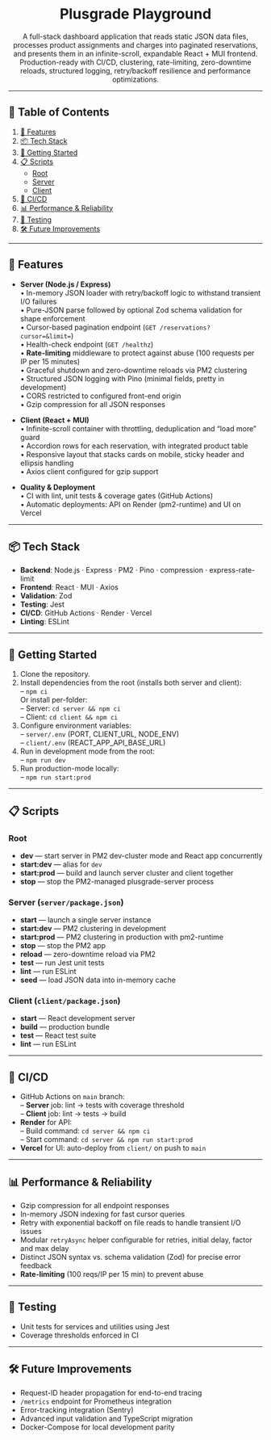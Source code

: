 <div align="center">

# Plusgrade Playground

A full-stack dashboard application that reads static JSON data files, processes product assignments and charges into paginated reservations, and presents them in an infinite-scroll, expandable React + MUI frontend. Production-ready with CI/CD, clustering, rate-limiting, zero-downtime reloads, structured logging, retry/backoff resilience and performance optimizations.

</div>

---

## 📑 Table of Contents

1. [🚀 Features](#-features)  
2. [📦 Tech Stack](#-tech-stack)  
3. [🔧 Getting Started](#-getting-started)  
4. [📋 Scripts](#-scripts)  
   - [Root](#root-scripts)  
   - [Server](#server-serverpackagejson)  
   - [Client](#client-clientpackagejson)  
5. [🔄 CI/CD](#-cicd)  
6. [📊 Performance & Reliability](#-performance--reliability)  
7. [🧪 Testing](#-testing)  
8. [🛠️ Future Improvements](#️-future-improvements)  

---

<div align="left">

## 🚀 Features

- **Server (Node.js / Express)**  
  • In-memory JSON loader with retry/backoff logic to withstand transient I/O failures  
  • Pure-JSON parse followed by optional Zod schema validation for shape enforcement  
  • Cursor-based pagination endpoint (`GET /reservations?cursor=&limit=`)  
  • Health-check endpoint (`GET /healthz`)  
  • **Rate-limiting** middleware to protect against abuse (100 requests per IP per 15 minutes)  
  • Graceful shutdown and zero-downtime reloads via PM2 clustering  
  • Structured JSON logging with Pino (minimal fields, pretty in development)  
  • CORS restricted to configured front-end origin  
  • Gzip compression for all JSON responses  

- **Client (React + MUI)**  
  • Infinite-scroll container with throttling, deduplication and “load more” guard  
  • Accordion rows for each reservation, with integrated product table  
  • Responsive layout that stacks cards on mobile, sticky header and ellipsis handling  
  • Axios client configured for gzip support  

- **Quality & Deployment**  
  • CI with lint, unit tests & coverage gates (GitHub Actions)  
  • Automatic deployments: API on Render (pm2-runtime) and UI on Vercel  

</div>

---

<div align="left">

## 📦 Tech Stack

- **Backend**: Node.js · Express · PM2 · Pino · compression · express-rate-limit  
- **Frontend**: React · MUI · Axios  
- **Validation**: Zod  
- **Testing**: Jest  
- **CI/CD**: GitHub Actions · Render · Vercel  
- **Linting**: ESLint  

</div>

---

<div align="left">

## 🔧 Getting Started

1. Clone the repository.  
2. Install dependencies from the root (installs both server and client):  
   – `npm ci`  
   Or install per-folder:  
   – Server: `cd server && npm ci`  
   – Client: `cd client && npm ci`  
3. Configure environment variables:  
   – `server/.env` (PORT, CLIENT_URL, NODE_ENV)  
   – `client/.env` (REACT_APP_API_BASE_URL)  
4. Run in development mode from the root:  
   – `npm run dev`  
5. Run production-mode locally:  
   – `npm run start:prod`  

</div>

---

<div align="left">

## 📋 Scripts

### Root

- **dev** — start server in PM2 dev-cluster mode and React app concurrently  
- **start:dev** — alias for `dev`  
- **start:prod** — build and launch server cluster and client together  
- **stop** — stop the PM2-managed plusgrade-server process  

### Server (`server/package.json`)

- **start** — launch a single server instance  
- **start:dev** — PM2 clustering in development  
- **start:prod** — PM2 clustering in production with pm2-runtime  
- **stop** — stop the PM2 app  
- **reload** — zero-downtime reload via PM2  
- **test** — run Jest unit tests  
- **lint** — run ESLint  
- **seed** — load JSON data into in-memory cache  

### Client (`client/package.json`)

- **start** — React development server  
- **build** — production bundle  
- **test** — React test suite  
- **lint** — run ESLint  

</div>

---

<div align="left">

## 🔄 CI/CD

- GitHub Actions on `main` branch:  
  – **Server** job: lint → tests with coverage threshold  
  – **Client** job: lint → tests → build  
- **Render** for API:  
  – Build command: `cd server && npm ci`  
  – Start command: `cd server && npm run start:prod`  
- **Vercel** for UI: auto-deploy from `client/` on push to `main`  

</div>

---

<div align="left">

## 📊 Performance & Reliability

- Gzip compression for all endpoint responses  
- In-memory JSON indexing for fast cursor queries  
- Retry with exponential backoff on file reads to handle transient I/O issues  
- Modular `retryAsync` helper configurable for retries, initial delay, factor and max delay  
- Distinct JSON syntax vs. schema validation (Zod) for precise error feedback  
- **Rate-limiting** (100 reqs/IP per 15 min) to prevent abuse  

</div>

---

<div align="left">

## 🧪 Testing

- Unit tests for services and utilities using Jest  
- Coverage thresholds enforced in CI  

</div>

---

<div align="left">

## 🛠️ Future Improvements

- Request-ID header propagation for end-to-end tracing  
- `/metrics` endpoint for Prometheus integration  
- Error-tracking integration (Sentry)  
- Advanced input validation and TypeScript migration  
- Docker-Compose for local development parity  

</div>